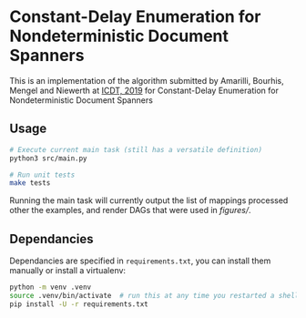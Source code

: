 Constant-Delay Enumeration for Nondeterministic Document Spanners
=================================================================

This is an implementation of the algorithm submitted by Amarilli, Bourhis,
Mengel and Niewerth at [ICDT, 2019](https://arxiv.org/abs/1807.09320) for
Constant-Delay Enumeration for Nondeterministic Document Spanners


Usage
-----

```bash
# Execute current main task (still has a versatile definition)
python3 src/main.py

# Run unit tests
make tests
```

Running the main task will currently output the list of mappings processed
other the examples, and render DAGs that were used in *figures/*.


Dependancies
------------

Dependancies are specified in `requirements.txt`, you can install them manually
or install a virtualenv:

```bash
python -m venv .venv
source .venv/bin/activate  # run this at any time you restarted a shell
pip install -U -r requirements.txt
```
